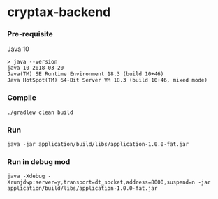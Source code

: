 # cryptax-backend

### Pre-requisite

Java 10

```
> java --version
java 10 2018-03-20
Java(TM) SE Runtime Environment 18.3 (build 10+46)
Java HotSpot(TM) 64-Bit Server VM 18.3 (build 10+46, mixed mode)
```

### Compile

`./gradlew clean build`

### Run

`java -jar application/build/libs/application-1.0.0-fat.jar`

### Run in debug mod

`java -Xdebug -Xrunjdwp:server=y,transport=dt_socket,address=8000,suspend=n -jar application/build/libs/application-1.0.0-fat.jar`
